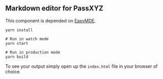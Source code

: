 ## Markdown editor for PassXYZ

This component is depended on [EasyMDE](https://github.com/Ionaru/easy-markdown-editor).

```shell
yarn install

# Run in watch mode
yarn start

# Run in production mode
yarn build 
```

To see your output simply open up the `index.html` file in your browser of choice.